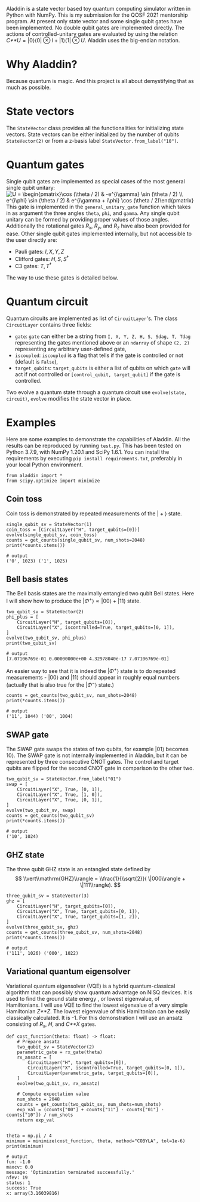 Aladdin is a state vector based toy quantum computing simulator written
in Python with NumPy. This is my submission for the QOSF 2021 mentorship
program. At present only state vector and some single qubit gates have
been implemented. No double qubit gates are implemented directly. The
actions of controlled-unitary gates are evaluated by using the relation
*C**U* = \|0⟩⟨0\| ⊗ *I* + \|1⟩⟨1\| ⊗ *U*. Aladdin uses the big-endian
notation.

Why Aladdin?
============

Because quantum is magic. And this project is all about demystifying
that as much as possible.

State vectors
=============

The `StateVector` class provides all the functionalities for
initializing state vectors. State vectors can be either initialized by
the number of qubits `StateVector(2)` or from a z-basis label
`StateVector.from_label("10")`.

Quantum gates
=============

Single qubit gates are implemented as special cases of the most general
single qubit unitary:
<img src="https://latex.codecogs.com/svg.image?U&space;=&space;\begin{pmatrix}\cos&space;(\theta&space;/&space;2)&space;&&space;-e^{i\gamma}&space;\sin&space;(\theta&space;/&space;2)&space;\\&space;e^{i\phi}&space;\sin&space;(\theta&space;/&space;2)&space;&&space;e^{i\gamma&space;&plus;&space;i\phi}&space;\cos&space;(\theta&space;/&space;2)\end{pmatrix}" title="U = \begin{pmatrix}\cos (\theta / 2) & -e^{i\gamma} \sin (\theta / 2) \\ e^{i\phi} \sin (\theta / 2) & e^{i\gamma + i\phi} \cos (\theta / 2)\end{pmatrix}" />
This gate is implemented in the `general_unitary_gate` function which
takes in as argument the three angles `theta`, `phi`, and `gamma`. Any
single qubit unitary can be formed by providing proper values of those
angles. Additionally the rotational gates *R*<sub>*x*</sub>,
*R*<sub>*y*</sub>, and *R*<sub>*z*</sub> have also been provided for
ease. Other single qubit gates implemented internally, but not
accessible to the user directly are:

-   Pauli gates: *I*, *X*, *Y*, *Z*
-   Clifford gates: *H*, *S*, *S*<sup>†</sup>
-   C3 gates: *T*, *T*<sup>†</sup>

The way to use these gates is detailed below.

Quantum circuit
===============

Quantum circuits are implemented as list of `CircuitLayer`'s. The class
`CircuitLayer` contains three fields:

-   `gate`: `gate` can either be a string from
    `I, X, Y, Z, H, S, Sdag, T, Tdag` representing the gates mentioned
    above or an `ndarray` of shape `(2, 2)` representing any arbitrary
    user-defined gate,
-   `iscoupled`: `iscoupled` is a flag that tells if the gate is
    controlled or not (default is `False`),
-   `target_qubits`: `target_qubits` is either a list of qubits on which
    `gate` will act if not controlled or `[control_qubit, target_qubit]`
    if the gate is controlled.

Two evolve a quantum state through a quantum circuit use `evolve(state,
circuit)`, `evolve` modifies the state vector in place.

Examples
========

Here are some examples to demonstrate the capabilities of Aladdin. All
the results can be reproduced by running `test.py`. This has been tested
on Python 3.7.9, with NumPy 1.20.1 and SciPy 1.6.1. You can install the
requirements by executing `pip install requirements.txt`, preferably in
your local Python environment.

    from aladdin import *
    from scipy.optimize import minimize

Coin toss
---------

Coin toss is demonstrated by repeated measurements of the \| + ⟩ state.

    single_qubit_sv = StateVector(1)
    coin_toss = [CircuitLayer("H", target_qubits=[0])]
    evolve(single_qubit_sv, coin_toss)
    counts = get_counts(single_qubit_sv, num_shots=2048)
    print(*counts.items())
    
    # output
    ('0', 1023) ('1', 1025)

Bell basis states
-----------------

The Bell basis states are the maximally entangled two qubit Bell states.
Here I will show how to produce the \|*Φ*<sup>+</sup>⟩ ∝ \|00⟩ + \|11⟩
state.

    two_qubit_sv = StateVector(2)
    phi_plus = [
        CircuitLayer("H", target_qubits=[0]),
        CircuitLayer("X", iscontrolled=True, target_qubits=[0, 1]),
    ]
    evolve(two_qubit_sv, phi_plus)
    print(two_qubit_sv)
    
    # output
    [7.07106769e-01 0.00000000e+00 4.32978040e-17 7.07106769e-01]

An easier way to see that it is indeed the \|*Φ*<sup>+</sup>⟩ state is
to do repeated measurements - \|00⟩ and \|11⟩ should appear in roughly
equal numbers (actually that is also true for the \|*Φ*<sup>−</sup>⟩
state.)

    counts = get_counts(two_qubit_sv, num_shots=2048)
    print(*counts.items())
    
    # output
    ('11', 1044) ('00', 1004)

SWAP gate
---------

The SWAP gate swaps the states of two qubits, for example \|01⟩ becomes
10⟩. The SWAP gate is not internally implemented in Aladdin, but it can
be represented by three consecutive CNOT gates. The control and target
qubits are flipped for the second CNOT gate in comparison to the other
two.

    two_qubit_sv = StateVector.from_label("01")
    swap = [
        CircuitLayer("X", True, [0, 1]),
        CircuitLayer("X", True, [1, 0]),
        CircuitLayer("X", True, [0, 1]),
    ]
    evolve(two_qubit_sv, swap)
    counts = get_counts(two_qubit_sv)
    print(*counts.items())
    
    # output
    ('10', 1024)

GHZ state
---------

The three qubit GHZ state is an entangled state defined by
$$
\\vert\\mathrm{GHZ}\\rangle = \\frac{1}{\\sqrt{2}}( \|000\\rangle + \|111\\rangle).
$$

    three_qubit_sv = StateVector(3)
    ghz = [
        CircuitLayer("H", target_qubits=[0]),
        CircuitLayer("X", True, target_qubits=[0, 1]),
        CircuitLayer("X", True, target_qubits=[1, 2]),
    ]
    evolve(three_qubit_sv, ghz)
    counts = get_counts(three_qubit_sv, num_shots=2048)
    print(*counts.items())

    # output
    ('111', 1026) ('000', 1022)

Variational quantum eigensolver
-------------------------------

Variational quantum eigensolver (VQE) is a hybrid quantum-classical
algorithm that can possibly show quantum advantage on NISQ devices. It
is used to find the ground state energy , or lowest eigenvalue, of
Hamiltonians. I will use VQE to find the lowest eigenvalue of a very
simple Hamiltonian *Z**Z*. The lowest eigenvalue of this Hamiltonian can
be easily classically calculated. It is -1. For this demonstration I
will use an ansatz consisting of *R*<sub>*x*</sub>, *H*, and *C**X*
gates.

    def cost_function(theta: float) -> float:
        # Prepare ansatz
        two_qubit_sv = StateVector(2)
        parametric_gate = rx_gate(theta)
        rx_ansatz = [
            CircuitLayer("H", target_qubits=[0]),
            CircuitLayer("X", iscontrolled=True, target_qubits=[0, 1]),
            CircuitLayer(parametric_gate, target_qubits=[0]),
        ]
        evolve(two_qubit_sv, rx_ansatz)

        # Compute expectation value
        num_shots = 2048
        counts = get_counts(two_qubit_sv, num_shots=num_shots)
        exp_val = (counts["00"] + counts["11"] - counts["01"] - counts["10"]) / num_shots
        return exp_val


    theta = np.pi / 4
    minimum = minimize(cost_function, theta, method="COBYLA", tol=1e-6)
    print(minimum)

    # output
    fun: -1.0
    maxcv: 0.0
    message: 'Optimization terminated successfully.'
    nfev: 19
    status: 1
    success: True
    x: array(3.16039816)
